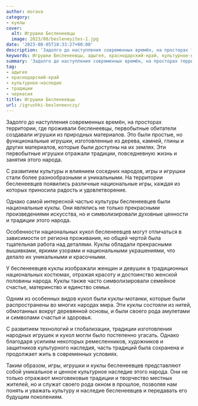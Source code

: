 ```yaml
---
author: morava
category:
- куклы
cover:
  alt: Игрушки Бесленеевцы
  image: 2023/08/besleneyites-1.jpg
date: '2023-08-05T18:33:27+00:00'
description: 'Задолго до наступления современных времён, на просторах территории, где проживали бесленеевцы, первобытные обитатели создавали игрушки из природных...'
keywords: Игрушки Бесленеевцы, адыгея, краснодарский-край, культурное-наследие, традиции, черкесия, куклы, бесленеевцев, игрушки, народа, игры, кукол, современных, территории, первобытные, материалов, которые, развитием, культуры, уникальными
summary: 'Задолго до наступления современных времён, на просторах территории, где проживали бесленеевцы, первобытные обитатели создавали игрушки из природных...'
tag:
- адыгея
- краснодарский-край
- культурное-наследие
- традиции
- черкесия
title: Игрушки Бесленеевцы
url: /igrushki-besleneevczy/
---
```


Задолго до наступления современных времён, на просторах территории, где проживали бесленеевцы, первобытные обитатели создавали игрушки из природных материалов. Это были простые, но функциональные игрушки, изготовленные из дерева, камней, глины и других материалов, которые были доступны на их землях. Эти первобытные игрушки отражали традиции, повседневную жизнь и занятия этого народа.

С развитием культуры и влиянием соседних народов, игры и игрушки стали более разнообразными и уникальными. На территории бесленеевцев появились различные национальные игры, каждая из которых приносила радость и удовлетворение.

Однако самой интересной частью культуры бесленеевцев были национальные куклы. Они являлись не только прекрасными произведениями искусства, но и символизировали духовные ценности и традиции этого народа.

Особенности национальных кукол бесленеевцев могут отличаться в зависимости от региона проживания, но общей чертой была тщательная работа над деталями. Куклы обладали прекрасными вышивками, яркими узорами и национальными украшениями, что делало их уникальными и красочными.

У бесленеевцев куклы изображали женщин и девушек в традиционных национальных костюмах, отражая красоту и достоинство женской половины народа. Куклы также часто символизировали семейное счастье, материнство и единство семьи.

Одним из особенных видов кукол были куклы-мотанки, которые были распространены во многих народах мира. Эти куклы состояли из нитей, обмотанных вокруг деревянной основы, и были своего рода амулетами и символами счастья и здоровья.

С развитием технологий и глобализации, традиции изготовления народных игрушек и кукол могли было постепенно угасать. Однако благодаря усилиям некоторых ремесленников, художников и защитников культурного наследия, часть традиций была сохранена и продолжает жить в современных условиях.

Таким образом, игры, игрушки и куклы бесленеевцев представляют собой уникальное и ценное культурное наследие этого народа. Они не только отражают многовековые традиции и творчество местных жителей, но и служат своего рода окном в прошлое, позволяя нам понять и уважать культуру и наследие бесленеевцев и передавать его будущим поколениям.